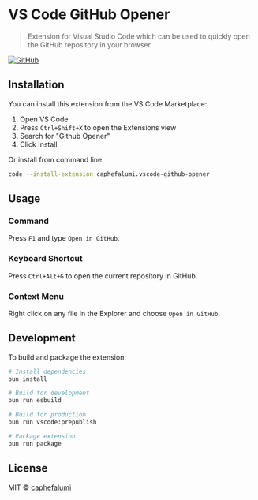 # VS Code GitHub Opener

> Extension for Visual Studio Code which can be used to quickly open the GitHub repository in your browser

[![GitHub](https://img.shields.io/github/license/caphefalumi/vscode-github-opener)](https://github.com/caphefalumi/vscode-github-opener/blob/master/LICENSE)

## Installation

You can install this extension from the VS Code Marketplace:

1. Open VS Code
2. Press `Ctrl+Shift+X` to open the Extensions view
3. Search for "Github Opener"
4. Click Install

Or install from command line:
```bash
code --install-extension caphefalumi.vscode-github-opener
```

## Usage

### Command

Press `F1` and type `Open in GitHub`.

### Keyboard Shortcut

Press `Ctrl+Alt+G` to open the current repository in GitHub.

### Context Menu

Right click on any file in the Explorer and choose `Open in GitHub`.

## Development

To build and package the extension:

```bash
# Install dependencies
bun install

# Build for development
bun run esbuild

# Build for production
bun run vscode:prepublish

# Package extension
bun run package
```

## License

MIT © [caphefalumi](https://github.com/caphefalumi)
